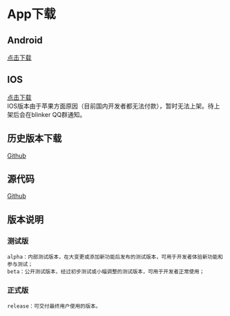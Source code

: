 # App下载

## Android  
[点击下载](http://cdn.diandeng.tech/blinker-2.2.8.apk)  

## IOS  
[点击下载](https://itunes.apple.com/cn/app/id1357907814)  
IOS版本由于苹果方面原因（目前国内开发者都无法付款），暂时无法上架。待上架后会在blinker QQ群通知。

## 历史版本下载  
[Github](https://github.com/blinker-iot/app-release/releases)  

## 源代码    
[Github](https://github.com/coloz/blinker-app)  


## 版本说明 
### 测试版  
    alpha：内部测试版本，在大变更或添加新功能后发布的测试版本，可用于开发者体验新功能和参与测试；
    beta：公开测试版本，经过初步测试或小幅调整的测试版本，可用于开发者正常使用；
### 正式版  
    release：可交付最终用户使用的版本。